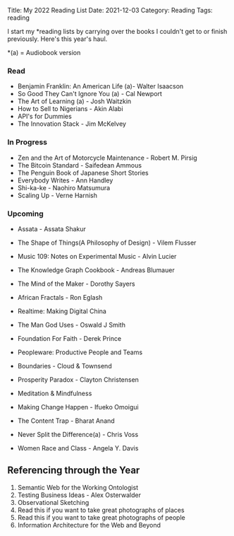 Title: My 2022 Reading List
Date: 2021-12-03
Category: Reading
Tags: reading

I start my *reading lists by carrying over the books I couldn't get to or finish previously. Here's this year's haul. 

*(a) = Audiobook version

### Read
- Benjamin Franklin: An American Life (a)- Walter Isaacson
- So Good They Can't Ignore You (a) - Cal Newport
- The Art of Learning (a) - Josh Waitzkin
- How to Sell to Nigerians - Akin Alabi
- API's for Dummies
- The Innovation Stack - Jim McKelvey

### In Progress
- Zen and the Art of Motorcycle Maintenance - Robert M. Pirsig
- The Bitcoin Standard - Saifedean Ammous
- The Penguin Book of Japanese Short Stories
- Everybody Writes - Ann Handley
- Shi-ka-ke - Naohiro Matsumura
- Scaling Up - Verne Harnish

### Upcoming 
- Assata - Assata Shakur

- The Shape of Things(A Philosophy of Design) - Vilem Flusser
- Music 109: Notes on Experimental Music - Alvin Lucier
- The Knowledge Graph Cookbook - Andreas Blumauer
- The Mind of the Maker - Dorothy Sayers
- African Fractals - Ron Eglash
- Realtime: Making Digital China
- The Man God Uses - Oswald J Smith
- Foundation For Faith - Derek Prince
- Peopleware: Productive People and Teams 
- Boundaries - Cloud & Townsend
- Prosperity Paradox - Clayton Christensen
- Meditation & Mindfulness
- Making Change Happen - Ifueko Omoigui
- The Content Trap - Bharat Anand
- Never Split the Difference(a) - Chris Voss
- Women Race and Class - Angela Y. Davis

## Referencing through the Year

1. Semantic Web for the Working Ontologist
2. Testing Business Ideas - Alex Osterwalder
3. Observational Sketching
4. Read this if you want to take great photographs of places
5. Read this if you want to take great photographs of people
6. Information Architecture for the Web and Beyond